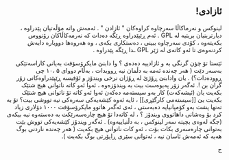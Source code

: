<?php require("../../entete.php");?> <?php require("../../base.php");?> <?php require("../../fonctions.php");?>

<div id="corps" dir="rtl">

<h2>ئازادی!</h2>

<p>لینوکس و نەرماکاڵا سەرچاوە کراوەکان " ئازادن " . ئەمەش واتە مۆڵەتیان پێدراوە ، دیارترینیان بریتیە لە GPL  . ئەم ڕێپێدراوە ڕێگە دەدات کە نەرمەکاڵاکان رۆنووس بکەیتەوە ، کۆدی سەرچاوە ببینی ، دەستکاری بکەی ، وە هەروەها دووبارە دابەش کردنەوەی تا ئەو کاتەی لە ژێر  GPL ـدا ڕێگە پێدراوە .</p>

<p>ئێستا تۆ چؤن گرنگی بە و ئازادییە دەدەی ؟ وا دابنێ مایکرۆسۆفت بەیانی کاراسەتێکی بەسەر دێت ( هەر چەندە ئەمە بە دڵمان نیە ڕووبدات ، بەڵام دووای ۵ ،۱۰ چی ڕوودەدات؟) . یان وادابنێ ڕۆژێ لە ڕۆژان نرخی ویندۆز و ئۆفیسە ڕێپێدراوەکانی زۆر گران بن !. ئەگەر زۆر پەیوەست بیت بە ویندۆزەوە ، ئەوا ئەو کاتە ناتوانی هیچ شتێک بکەیت یان (ئیشەکەت) کار بەو سیستەمە دەکەن ئەوا ئەو کاتە تۆ ناتوانی هیچ شتێک بکەیت بێ [[سیستەمی کارگێڕی]] ، ئایە ئەوە کێشەیەکی سەرەکی نیە تووشی بیت؟ تۆ بە تەنها پشت بەو کۆمپانیایە دەبەستی ، ئەی ئەگەر هاتوو مایکرۆسۆفت ۱۰۰۰ دۆلاری زیاد کرد بۆ وەشانی داهاتووی ویندۆز ؟ ، لە کاتەدا تۆ هیچ چارەسەرێکت بە دەستەوە نیە بیکەی (جگە لەوەی بچیتە سەر لینوکس ، بە دڵنیاییەوە) . 
ئەگەر ویندۆز کێشەیەکی تووش بێت بەتوانی چارەسەری بکات بۆت ، ئەو کات ناتوانی هیچ بکەیت ( هەر چەندە ناردنی بوگ هەیە کە ئەمەش ئاسان نیە ، ئەتوانی سێری ڕاپۆرتی بوگ بکەیت ).</p>
ح

</div>


